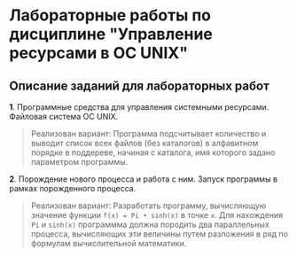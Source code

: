 # Лабораторные работы по дисциплине "Управление ресурсами в ОС UNIX" #
## Описание заданий для лабораторных работ ##

**1**. Программные средства для управления системными ресурсами. Файловая система ОС UNIX.
>Реализован вариант: Программа подсчитывает количество и выводит список всех файлов (без каталогов) в алфавитном порядке в поддереве, начиная с каталога, имя которого задано параметром программы.

**2**. Порождение нового процесса и работа с ним. Запуск программы в рамках порожденного процесса.
>Реализован вариант: Разработать программу, вычисляющую значение функции `f(x) = Pi • sinh(x)` в точке `x`. Для нахождения `Pi` и `sinh(x)` программма должна породить два параллельных процесса, вычисляющих эти величины путем разложения в ряд по формулам вычислительной математики.